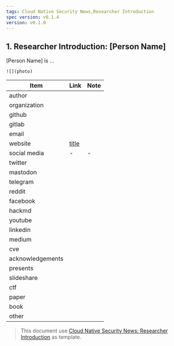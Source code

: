 ```yaml
---
tags: Cloud Native Security News,Researcher Introduction
spec version: v0.1.4
version: v0.1.0
---
```


## 1. Researcher Introduction: [Person Name]

[Person Name] is ...

`![](photo)`


| Item             | Link      | Note |
|------------------|-----------|------|
| author           |
| organization     |
| github           |
| gitlab           |
| email            |
| website          | [title]() |
| social media     | -         | -    |
| twitter          |
| mastodon         |
| telegram         |
| reddit           |
| facebook         |
| hackmd           |
| youtube          |
| linkedin         |
| medium           |
| cve              |
| acknowledgements |
| presents         |
| slideshare       |
| ctf              |
| paper            |
| book             |
| other            |

> This document use [Cloud Native Security News: Researcher Introduction](https://github.com/ssst0n3/security-research-specification/blob/main/cloud-native-security-news/researcher-introduction.md) as template.